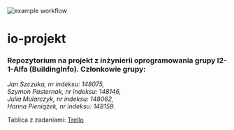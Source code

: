 ![example workflow](https://github.com/jan-szczuka5/io-projekt/blob/main/.github/workflows/ci.yml/badge.svg)
# io-projekt
### Repozytorium na projekt z inżynierii oprogramowania grupy I2-1-Alfa (BuildingInfo). Członkowie grupy:  
*Jan Szczuka, nr indeksu: 148075,*  
*Szymon Pasternak, nr indeksu: 148146,*  
*Julia Mularczyk, nr indeksu: 148062,*  
*Hanna Pieniążek, nr indeksu: 148159.*  

Tablica z zadaniami: [Trello](https://trello.com/b/tkpaYw29)
